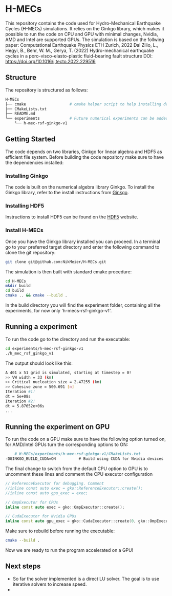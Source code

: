 # H-MECs
This repository contains the code used for Hydro-Mechanical Earthquake Cycles (H-MECs) simulations. It relies on the Ginkgo library, which makes it possible to run the code on CPU and GPU with minimal changes, Nvidia, AMD and Intel are supported GPUs.
The simulation is based on the follwing paper:
Computational Earthquake Physics ETH Zurich, 2022 Dal Zilio, L., Hegyi, B., Behr, W. M., Gerya, T. (2022) Hydro-mechanical earthquake cycles in a poro-visco-elasto-plastic fluid-bearing fault structure DOI: https://doi.org/10.1016/j.tecto.2022.229516

## Structure
The repository is structured as follows:
```bash
H-MECs
├── cmake                   # cmake helper script to help installing dependencies
├── CMakeLists.txt
├── README.md
└── experiments             # Future numerical experiments can be added here
    └── h-mec-rsf-ginkgo-v1
```

## Getting Started
The code depends on two libraries, Ginkgo for linear algebra and HDF5 as efficient file system. Before building the code repository make sure to have the dependencies installed:
### Installing Ginkgo
The code is built on the numerical algebra library Ginkgo. To install the Ginkgo library, refer to the install instructions from [Ginkgo](https://github.com/ginkgo-project/ginkgo/wiki/Tutorial-1:-Getting-Started).
### Installing HDF5
Instructions to install HDF5 can be found on the [HDF5](https://www.hdfgroup.org/download-hdf5/) website.

### Install H-MECs
Once you have the Ginkgo library installed you can proceed. In a terminal go to your preferred target directory and enter the following command to clone the git repository:
```bash
git clone git@github.com:NikMeier/H-MECs.git
```
The simulation is then built with standard cmake procedure:

```bash
cd H-MECs
mkdir build
cd build
cmake .. && cmake --build .
```

In the build directory you will find the experiment folder, containing all the experiments, for now only 'h-mecs-rsf-ginkgo-v1'.

## Running a experiment
To run the code go to the directory and run the executable:
```bash
cd experiments/h-mec-rsf-ginkgo-v1
./h_mec_rsf_ginkgo_v1
```
The output should look like this:
```bash
A 401 x 51 grid is simulated, starting at timestep = 0!
>> VW width = 33 (km)
>> Critical nucleation size = 2.47255 (km)
>> Cohesive zone = 500.691 [m]
Iteration #1!
dt = 5e+08s
Iteration #2!
dt = 5.87652e+06s
...
```

## Running the experiment on GPU
To run the code on a GPU make sure to have the following option turned on, for AMD/Intel GPUs turn the corresponding options to ON:
```markdown
    # H-MECs/experiments/h-mec-rsf-ginkgo-v1/CMakeLists.txt
-DGINKGO_BUILD_CUDA=ON          # Build using CUDA for Nvidia devices
```

The final change to switch from the default CPU option to GPU is to uncomment these lines and comment the CPU executor configuration
```cpp
// ReferenceExecutor for debugging. Comment
//inline const auto exec = gko::ReferenceExecutor::create();
//inline const auto gpu_exec = exec;

// OmpExecutor for CPUs
inline const auto exec = gko::OmpExecutor::create();

// CudaExecutor for Nvidia GPUs
inline const auto gpu_exec = gko::CudaExecutor::create(0, gko::OmpExecutor::create());
```
Make sure to rebuild before running the executable:
```bash
cmake --build .
```

Now we are ready to run the program accelerated on a GPU!

## Next steps

 - So far the solver implemented is a direct LU solver. The goal is to use iterative solvers to increase speed.
 - 